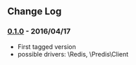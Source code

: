 ## Change Log

### [0.1.0] - 2016/04/17
- First tagged version
- possible drivers: \Redis, \Predis\Client

[unreleased]: https://github.com/lulco/redis-proxy/compare/0.1.0...HEAD
[0.1.0]: https://github.com/lulco/redis-proxy/compare/0.0.0...0.1.0

